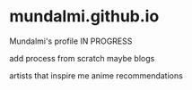 # mundalmi.github.io
Mundalmi's profile IN PROGRESS

add process from scratch 
maybe blogs 

artists that inspire me 
anime recommendations 
